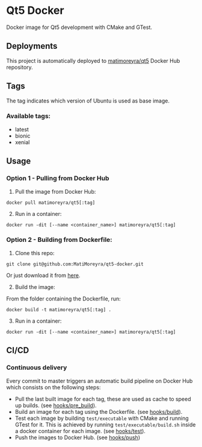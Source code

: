 # Qt5 Docker
Docker image for Qt5 development with CMake and GTest.

## Deployments

This project is automatically deployed to [matimoreyra/qt5](https://hub.docker.com/repository/docker/matimoreyra/qt5) Docker Hub repository.

## Tags
The tag indicates which version of Ubuntu is used as base image.

### Available tags:
  - latest
  - bionic
  - xenial

## Usage
### Option 1 - Pulling from Docker Hub

1. Pull the image from Docker Hub:
```
docker pull matimoreyra/qt5[:tag]
```
2. Run in a container:
```
docker run -dit [--name <container_name>] matimoreyra/qt5[:tag]
```

### Option 2 - Building from Dockerfile:
1. Clone this repo:
```
git clone git@github.com:MatiMoreyra/qt5-docker.git
```
Or just download it from [here](https://github.com/MatiMoreyra/qt5-docker/archive/master.zip).

2. Build the image:

From the folder containing the Dockerfile, run:
```
docker build -t matimoreyra/qt5[:tag] .
```

3. Run in a container:
```
docker run -dit [--name <container_name>] matimoreyra/qt5[:tag]
```

## CI/CD
### Continuous delivery
Every commit to master triggers an automatic build pipeline on Docker Hub which consists on the following steps:
  - Pull the last built image for each tag, these are used as cache to speed up builds. (see [hooks/pre_build](https://github.com/MatiMoreyra/qt5-docker/blob/master/hooks/pre_build)).
  - Build an image for each tag using the Dockerfile. (see [hooks/build](https://github.com/MatiMoreyra/qt5-docker/blob/master/hooks/build)).
  - Test each image by building `test/executable` with CMake and running GTest for it. This is achieved by running `test/executable/build.sh` inside a docker container for each image. (see [hooks/test](https://github.com/MatiMoreyra/qt5-docker/blob/master/hooks/test)).
  - Push the images to Docker Hub. (see [hooks/push](https://github.com/MatiMoreyra/qt5-docker/blob/master/hooks/push))
